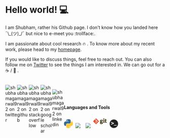 # Hello world! :computer:

I am Shubham, rather his Github page. I don't know how you landed here ¯\\\_(ツ)\_/¯ but nice to e-meet you :trollface:.

I am passionate about cool research :fire: . To know more about my recent work, please head to my [homepage](https://shubhamagarwal92.github.io/).

If you would like to discuss things, feel free to reach out. You can also follow me on [Twitter](https://twitter.com/shubhamag1992) to see the things I am interested in. We can go out for a :coffee: / :tea: .


<br/>
<a href="https://twitter.com/shubhamag1992">
  <img align="left" alt="shubhamagarwal92 on twitter" width="37px" src="https://abs.twimg.com/responsive-web/web/icon-ios.8ea219d4.png" />
</a>

<a href="https://github.com/shubhamagarwal92">
  <img align="left" alt="shubhamagarwal92 on github" width="37px" src="https://github.githubassets.com/pinned-octocat.svg" />
</a>

<a href="https://stackoverflow.com/users/3776827/shubhamagarwal92">
  <img align="left" alt="shubhamagarwal92 on stackoverflow" width="37px" src="https://cdn.sstatic.net/Sites/stackoverflow/Img/apple-touch-icon.png?v=c78bd457575a" />
</a> 

<a href="https://scholar.google.com/citations?user=aSMFGScAAAAJ&hl=en">
  <img align="left" alt="shubhamagarwal92 on google scholar" width="37px" src="https://scholar.google.com/favicon.ico" />
</a>

<a href="https://www.linkedin.com/in/shubhamagarwal92/"><img align="left" alt="shubhamagarwal92 on linkedin" width="37px" src="https://static.licdn.com/scds/common/u/images/logos/favicons/v1/favicon.ico" /> </a>

<br /><br />

**Languages and Tools**  

<code><img height="28" src="https://raw.githubusercontent.com/python/cpython/master/PC/icons/logox128.png"></code> &nbsp;<code><img height="21" src="https://raw.githubusercontent.com/pytorch/pytorch/master/docs/source/_static/img/pytorch-logo-dark.png"></code>&nbsp;&nbsp;</code>&nbsp;&nbsp;<code><img height="28" src="https://raw.githubusercontent.com/jupyter/jupyter.github.io/459acf4446fc58f58d556cdac833d28b823e1125/assets/nav_logo.svg"></code>&nbsp;&nbsp;<code><img height="43" src="https://raw.githubusercontent.com/github/explore/80688e429a7d4ef2fca1e82350fe8e3517d3494d/topics/git/git.png"></code>&nbsp;&nbsp;<code><img height="28" src="https://raw.githubusercontent.com/github/explore/80688e429a7d4ef2fca1e82350fe8e3517d3494d/topics/terminal/terminal.png"></code>&nbsp;&nbsp;

